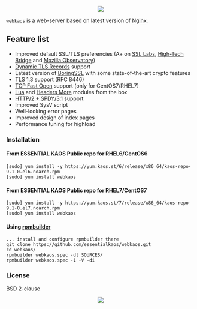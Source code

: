 <p align="center"><a href="#readme"><img src="https://gh.kaos.st/webkaos.svg"/></a></p>

`webkaos` is a web-server based on latest version of [Nginx](http://nginx.org).

## Feature list

* Improved default SSL/TLS preferencies (A+ on [SSL Labs](https://www.ssllabs.com/ssltest/analyze.html?d=essentialkaos.com), [High-Tech Bridge](https://www.htbridge.com/ssl/?id=WHUz0U3v) and [Mozilla Observatory](https://observatory.mozilla.org/analyze/essentialkaos.com))
* [Dynamic TLS Records](https://blog.cloudflare.com/optimizing-tls-over-tcp-to-reduce-latency/) support
* Latest version of [BoringSSL](https://boringssl.googlesource.com/boringssl/) with some state-of-the-art crypto features
* TLS 1.3 support (RFC 8446)
* [TCP Fast Open](https://en.wikipedia.org/wiki/TCP_Fast_Open) support (only for CentOS7/RHEL7)
* [Lua](https://github.com/openresty/lua-nginx-module) and [Headers More](https://github.com/openresty/headers-more-nginx-module) modules from the box
* [HTTP/2 + SPDY/3.1](https://blog.cloudflare.com/open-sourcing-our-nginx-http-2-spdy-code/) support
* Improved SysV script
* Well-looking error pages
* Improved design of index pages
* Performance tuning for highload

### Installation

#### From ESSENTIAL KAOS Public repo for RHEL6/CentOS6

````
[sudo] yum install -y https://yum.kaos.st/6/release/x86_64/kaos-repo-9.1-0.el6.noarch.rpm
[sudo] yum install webkaos
````

#### From ESSENTIAL KAOS Public repo for RHEL7/CentOS7

````
[sudo] yum install -y https://yum.kaos.st/7/release/x86_64/kaos-repo-9.1-0.el7.noarch.rpm
[sudo] yum install webkaos
````

#### Using [rpmbuilder](https://github.com/essentialkaos/rpmbuilder)

````
... install and configure rpmbuilder there
git clone https://github.com/essentialkaos/webkaos.git
cd webkaos/
rpmbuilder webkaos.spec -dl SOURCES/
rpmbuilder webkaos.spec -1 -V -di
````

### License

BSD 2-clause

<p align="center"><a href="https://essentialkaos.com"><img src="https://gh.kaos.st/ekgh.svg"/></a></p>
